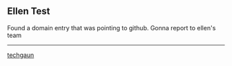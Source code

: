 ## Ellen Test

Found a domain entry that was pointing to github. Gonna report to ellen's team

-------------

[techgaun](https://github.com/techgaun)
